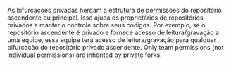 As bifurcações privadas herdam a estrutura de permissões do repositório ascendente ou principal. Isso ajuda os proprietários de repositórios privados a manter o controle sobre seus códigos. Por exemplo, se o repositório ascendente é privado e fornece acesso de leitura/gravação a uma equipe, essa equipe terá acesso de leitura/gravação para qualquer bifurcação do repositório privado ascendente. Only team permissions (not individual permissions) are inherited by private forks.
